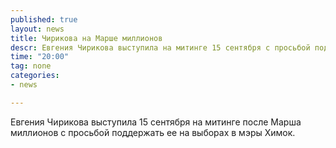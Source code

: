 ```yaml
---
published: true
layout: news
title: Чирикова на Марше миллионов
descr: Евгения Чирикова выступила на митинге 15 сентября с просьбой поддержки
time: "20:00"
tag: none
categories:
- news

---
```


Евгения Чирикова выступила 15 сентября на митинге после Марша миллионов с просьбой поддержать ее на выборах в мэры Химок.

<object width="420" height="315"><param name="movie" value="http://www.youtube.com/v/d6hmihZekho?version=3&amp;hl=ru_RU"></param><param name="allowFullScreen" value="true"></param><param name="allowscriptaccess" value="always"></param><embed src="http://www.youtube.com/v/d6hmihZekho?version=3&amp;hl=ru_RU" type="application/x-shockwave-flash" width="420" height="315" allowscriptaccess="always" allowfullscreen="true"></embed></object>
